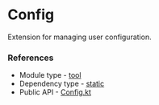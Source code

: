# Config

Extension for managing user configuration.

### References

* Module type - [tool](../../../docs/architecture.md#tool)
* Dependency type - [static](../../../docs/architecture.md#static_dependencies)
* Public API - [Config.kt](./src/main/kotlin/flank/config/Config.kt)
